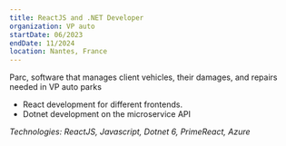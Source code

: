 ```yaml
---
title: ReactJS and .NET Developer 
organization: VP auto
startDate: 06/2023
endDate: 11/2024
location: Nantes, France
---
```


Parc, software that manages client vehicles, their damages, and repairs needed in VP auto parks

- React development for different frontends.
- Dotnet development on the microservice API

*Technologies: ReactJS, Javascript, Dotnet 6, PrimeReact, Azure*
